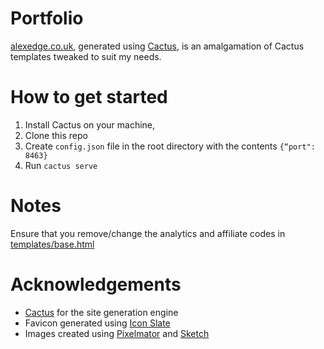 # Portfolio

[alexedge.co.uk](http://www.alexedge.co.uk), generated using [Cactus](http://cactusformac.com/?utm_source=templates&utm_medium=badge&utm_campaign=blog-template), is an amalgamation of Cactus templates tweaked to suit my needs.

# How to get started

1. Install Cactus on your machine,
2. Clone this repo
3. Create `config.json` file in the root directory with the contents `{“port": 8463}`
4. Run `cactus serve`

# Notes
Ensure that you remove/change the analytics and affiliate codes in [templates/base.html](templates/base.html)

# Acknowledgements

* [Cactus](https://github.com/koenbok/Cactus) for the site generation engine
* Favicon generated using [Icon Slate](https://itunes.apple.com/gb/app/icon-slate/id439697913?mt=12&at=10lHPc)
* Images created using [Pixelmator](https://itunes.apple.com/gb/app/pixelmator/id407963104?mt=12&at=10lHPc) and [Sketch](https://itunes.apple.com/gb/app/sketch-3/id852320343?mt=12&at=10lHPc)
